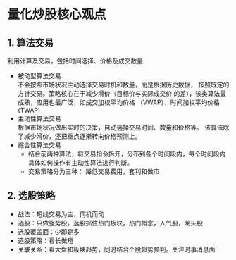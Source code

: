 # 量化炒股核心观点
## 1. 算法交易
利用计算及交易，包括时间选择、价格及成交数量
- 被动型算法交易    
    不会按照市场状况主动选择交易时机和数量，而是根据历史数据，
    按照既定的方针交易。策略核心在于减少滑价（目标价与实际成交价
    的差），该类算法最成熟，应用也最广泛，如成交加权平均价格
    （VWAP）、时间加权平均价格(TWAP)
- 主动性算法交易   
    根据市场状况做出实时的决策，自动选择交易时间、数量和价格等。
    该算法除了减少滑价，还把重点逐渐转向价格预测上。
- 综合性算法交易   
  - 结合前两种算法，将交易指令拆开，分布到各个时间段内，每个时间段内
    具体如何操作有主动性算法进行判断。     
  - 交易策略分为三种： 降低交易费用，套利和做市

## 2. 选股策略
- 战法：短线交易为主，伺机而动
- 选股：只做强势股，选股抓住热门板块，热门概念，人气股，龙头股
- 选股覆盖面：少即是多
- 选股策略：看长做短
- 关联关系：看大盘和板块趋势，同时结合个股趋势预判。关注时事消息面

